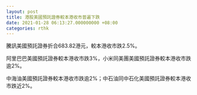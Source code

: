 ```yaml
---
layout: post
title: 港股美國預託證券較本港收市普遍下跌
date: 2021-01-28 06:13:27.000000000 +08:00
categories: rthk
---
```


騰訊美國預託證券折合683.82港元，較本港收市跌2.5%。

阿里巴巴美國預託證券較本港收市跌3%，小米同美團美國預託證券較本港收市跌逾2%。

中海油美國預託證券較本港收市跌逾2%；中石油同中石化美國預託證券較本港收市跌近2%。
